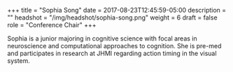 +++
title = "Sophia Song"
date = 2017-08-23T12:45:59-05:00
description = ""
headshot = "/img/headshot/sophia-song.png"
weight = 6
draft = false
role = "Conference Chair"
+++

Sophia is a junior majoring in cognitive science with focal areas in neuroscience and computational approaches to cognition. She is pre-med and participates in research at JHMI regarding action timing in the visual system.